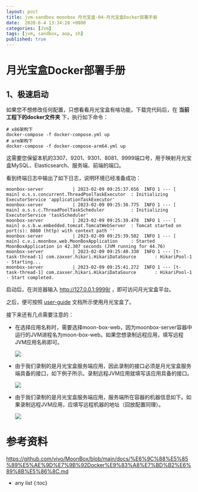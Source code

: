 ```yaml
---
layout: post
title: jvm-sandbox moonbox 月光宝盒-04-月光宝盒Docker部署手册
date:  2020-6-4 13:34:28 +0800
categories: [Jvm]
tags: [jvm, sandbox, aop, sh]
published: true
---
```


# 月光宝盒Docker部署手册

## 1、极速启动

如果您不想修改任何配置，只想看看月光宝盒有啥功能，下载完代码后，在 **当前工程下的docker文件夹** 下，执行如下命令：

```shell
# x86架构下
docker-compose -f docker-compose.yml up
# arm架构下
docker-compose -f docker-compose-arm64.yml up
```

这需要您保留本机的3307、9201、9301、8081、9999端口号，用于映射月光宝盒MySQL、Elasticsearch、服务端、前端的端口。

看到终端日志中输出了如下日志，说明环境已经准备成功：

```log
moonbox-server           | 2023-02-09 09:25:37.656  INFO 1 --- [           main] o.s.s.concurrent.ThreadPoolTaskExecutor  : Initializing ExecutorService 'applicationTaskExecutor'
moonbox-server           | 2023-02-09 09:25:38.775  INFO 1 --- [           main] o.s.s.c.ThreadPoolTaskScheduler          : Initializing ExecutorService 'taskScheduler'
moonbox-server           | 2023-02-09 09:25:39.478  INFO 1 --- [           main] o.s.b.w.embedded.tomcat.TomcatWebServer  : Tomcat started on port(s): 8080 (http) with context path ''
moonbox-server           | 2023-02-09 09:25:39.502  INFO 1 --- [           main] c.v.i.moonbox.web.MoonBoxApplication     : Started MoonBoxApplication in 42.307 seconds (JVM running for 44.76)
moonbox-server           | 2023-02-09 09:25:40.330  INFO 1 --- [t-task-thread-1] com.zaxxer.hikari.HikariDataSource       : HikariPool-1 - Starting...
moonbox-server           | 2023-02-09 09:25:41.272  INFO 1 --- [t-task-thread-1] com.zaxxer.hikari.HikariDataSource       : HikariPool-1 - Start completed.
```

启动后，在浏览器输入 http://127.0.0.1:9999/ ，即可访问月光宝盒平台。

之后，便可按照 [user-guide](https://github.com/vivo/MoonBox/raw/main/docs/user-guide.md) 文档所示使用月光宝盒了。

接下来还有几点需要注意的：

* 在选择应用名称时，需要选择moon-box-web，因为moonbox-server容器中运行的JVM进程名为moon-box-web。如果您想录制远程应用，填写远程JVM应用名称即可。
  
  ![](https://github.com/vivo/MoonBox/raw/main/docs/images/docker1.png)

* 由于我们录制的是月光宝盒服务端应用，因此录制的接口必须是月光宝盒服务端具备的接口，如下例子所示。录制远程JVM应用就填写该应用具备的接口。
  
  ![](https://github.com/vivo/MoonBox/raw/main/docs/images/docker2.png)

* 由于我们录制的是月光宝盒服务端应用，服务端所在容器的机器信息如下。如果录制远程JVM应用，应填写远程机器的地址（回放配置同理）。
  
  ![](https://github.com/vivo/MoonBox/raw/main/docs/images/docker3.png)


# 参考资料

https://github.com/vivo/MoonBox/blob/main/docs/%E6%9C%88%E5%85%89%E5%AE%9D%E7%9B%92Docker%E9%83%A8%E7%BD%B2%E6%89%8B%E5%86%8C.md

* any list
{:toc}